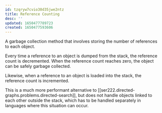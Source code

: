 ```yaml
---
id: tzqryw7cvio30d35jwe2ntz
title: Reference Counting
desc: ''
updated: 1650477789723
created: 1650477593606
---
```


A garbage collection method that involves storing the number of references to each object.

Every time a reference to an object is dumped from the stack, the reference count is decremented. When the reference count reaches zero, the object can be safely garbage collected.

Likewise, when a reference to an object is loaded into the stack, the reference count is incremented.

This is a much more performant alternative to [[ser222.directed-graphs.problems.directed-search]], but does not handle objects linked to each other outside the stack, which has to be handled separately in languages where this situation can occur.